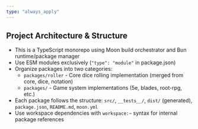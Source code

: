```yaml
---
type: "always_apply"
---
```


## Project Architecture & Structure

- This is a TypeScript monorepo using Moon build orchestrator and Bun runtime/package manager
- Use ESM modules exclusively (`"type": "module"` in package.json)
- Organize packages into two categories:
  - `packages/roller` - Core dice rolling implementation (merged from core, dice, notation)
  - `packages/` - Game system implementations (5e, blades, root-rpg, etc.)
- Each package follows the structure: `src/`, `__tests__/`, `dist/` (generated), `package.json`, `README.md`, `moon.yml`
- Use workspace dependencies with `workspace:~` syntax for internal package references
